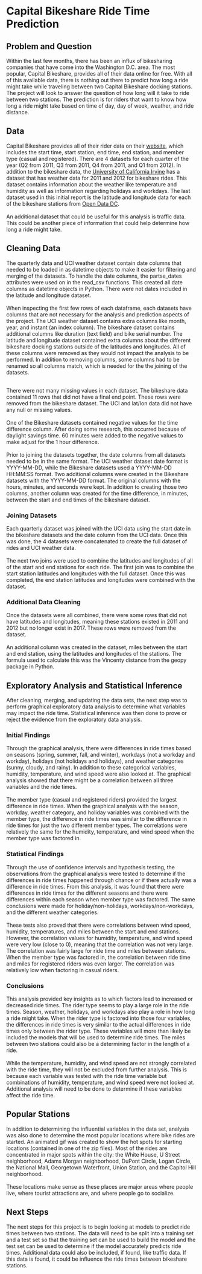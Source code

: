 # Capital Bikeshare Ride Time Prediction
## Problem and Question
Within the last few months, there has been an influx of bikesharing companies that have come into the Washington D.C. area. The most popular, Capital Bikeshare, provides all of their data online for free. With all of this available data, there is nothing out there to predict how long a ride might take while traveling between two Capital Bikeshare docking stations. The project will look to answer the question of how long will it take to ride between two stations. The prediction is for riders that want to know how long a ride might take based on time of day, day of week, weather, and ride distance.

## Data
Capital Bikeshare provides all of their rider data on their [website](https://www.capitalbikeshare.com/system-data), which includes the start time, start station, end time, end station, and member type (casual and registered). There are 4 datasets for each quarter of the year (Q2 from 2011, Q3 from 2011, Q4 from 2011, and Q1 from 2012). In addition to the bikeshare data, the [University of California Irvine](http://archive.ics.uci.edu/ml/datasets/Bike+Sharing+Dataset) has a dataset that has weather data for 2011 and 2012 for bikeshare rides. This dataset contains information about the weather like temperature and humidity as well as information regarding holidays and workdays. The last dataset used in this initial report is the latitude and longitude data for each of the bikeshare stations from [Open Data DC](http://opendata.dc.gov/datasets/capital-bike-share-locations).
<br>
<br>
An additional dataset that could be useful for this analysis is traffic data. This could be another piece of information that could help determine how long a ride might take.

## Cleaning Data
The quarterly data and UCI weather dataset contain date columns that needed to be loaded in as datetime objects to make it easier for filtering and merging of the datasets. To handle the date columns, the partse_dates attributes were used on in the read_csv functions. This created all date columns as datetime objects in Python. There were not dates included in the latitude and longitude dataset.
<br>
<br>
When inspecting the first few rows of each dataframe, each datasets have columns that are not necessary for the analysis and prediction aspects of the project. The UCI weather dataset contains extra columns like month, year, and instant (an index column). The bikeshare dataset contains additional columns like duration (text field) and bike serial number. The latitude and longitude dataset contained extra columns about the different bikeshare docking stations outside of the latitudes and longitudes. All of these columns were removed as they would not impact the analysis to be performed. In addition to removing columns, some columns had to be renamed so all columns match, which is needed for the the joining of the datasets. 
<br>
<br>

There were not many missing values in each dataset. The bikeshare data contained 11 rows that did not have a final end point. These rows were removed from the bikeshare dataset. The UCI and lat/lon data did not have any null or missing values. 
<br>
<br>
One of the Bikeshare datasets contained negative values for the time difference column. After doing some research, this occurred because of daylight savings time. 60 minutes were added to the negative values to make adjust for the 1 hour difference. 
<br>
<br>
Prior to joining the datasets together, the date columns from all datasets needed to be in the same format. The UCI weather dataset date format is YYYY-MM-DD, while the Bikeshare datasets used a YYYY-MM-DD HH:MM:SS format. Two additional columns were created in the Bikeshare datasets with the YYYY-MM-DD format. The original columns with the hours, minutes, and seconds were kept. In addition to creating those two columns, another column was created for the time difference, in minutes, between the start and end times of the bikeshare dataset.

### Joining Datasets
Each quarterly dataset was joined with the UCI data using the start date in the bikeshare datasets and the date column from the UCI data. Once this was done, the 4 datasets were concatenated to create the full dataset of rides and UCI weather data. 
<br>
<br>
The next two joins were used to combine the latitudes and longitudes of all of the start and end stations for each ride. The first join was to combine the start station latitudes and longitudes with the full dataset. Once this was completed, the end station latitudes and longitudes were combined with the dataset. 

### Additional Data Cleaning
Once the datasets were all combined, there were some rows that did not have latitudes and longitudes, meaning these stations existed in 2011 and 2012 but no longer exist in 2017. These rows were removed from the dataset.
<br>
<br>
An additional column was created in the dataset, miles between the start and end station, using the latitudes and longitudes of the stations. The formula used to calculate this was the Vincenty distance from the geopy package in Python.

## Exploratory Analysis and Statistical Inference
After cleaning, merging, and updating the data sets, the next step was to perform graphical exploratory data analysis to determine what variables may impact the ride time. Statistical inference was then done to prove or reject the evidence from the exploratory data analysis.
### Initial Findings
Through the graphical analysis, there were differences in ride times based on seasons (spring, summer, fall, and winter), workdays (not a workday and workday), holidays (not holidays and holidays), and weather categories (sunny, cloudy, and rainy). In addition to these categorical variables, humidity, temperature, and wind speed were also looked at. The graphical analysis showed that there might be a correlation between all three variables and the ride times. 
<br>
<br>
The member type (casual and registered riders) provided the largest difference in ride times. When the graphical analysis with the season, workday, weather category, and holiday variables was combined with the member type, the difference in ride times was similar to the difference in ride times for just the two different member types. The correlations were relatively the same for the humidity, temperature, and wind speed when the member type was factored in.

### Statistical Findings
Through the use of confidence intervals and hypothesis testing, the observations from the graphical analysis were tested to determine if the differences in ride times happened through chance or if there actually was a difference in ride times. From this analysis, it was found that there were differences in ride times for the different seasons and there were differences within each season when member type was factored. The same conclusions were made for holiday/non-holidays, workdays/non-workdays, and the different weather categories. 
<br>
<br>
These tests also proved that there were correlations between wind speed, humidity, temperatures, and miles between the start and end stations. However, the correlation values for humidity, temperature, and wind speed were very low (close to 0), meaning that the correlation was not very large. The correlation was fairly large for ride time and miles between stations. When the member type was factored in, the correlation between ride time and miles for registered riders was even larger. The correlation was relatively low when factoring in casual riders.

### Conclusions
This analysis provided key insights as to which factors lead to increased or decreased ride times. The rider type seems to play a large role in the ride times. Season, weather, holidays, and workdays also play a role in how long a ride might take. When the rider type is factored into those four variables, the differences in ride times is very similar to the actual differences in ride times only between the rider type. These variables will more than likely be included the models that will be used to determine ride times. The miles between two stations could also be a determining factor in the length of a ride. 
<br>
<br>
While the temperature, humidity, and wind speed are not strongly correlated with the ride time, they will not be excluded from further analysis. This is because each variable was tested with the ride time variable but combinations of humidity, temperature, and wind speed were not looked at. Additional analysis will need to be done to determine if these variables affect the ride time.

## Popular Stations
In addition to determining the influential variables in the data set, analysis was also done to determine the most popular locations where bike rides are started. An animated gif was created to show the hot spots for starting locations (contained in one of the zip files). Most of the rides are concentrated in major spots within the city: the White House, U Street neighborhood, Adams Morgan neighborhood, DuPont Circle, Logan Circle, the National Mall, Georgetown Waterfront, Union Station, and the Capitol Hill neighborhood.
<br>
<br>
These locations make sense as these places are major areas where people live, where tourist attractions are, and where people go to socialize.

## Next Steps
The next steps for this project is to begin looking at models to predict ride times between two stations. The data will need to be split into a training set and a test set so that the training set can be used to build the model and the test set can be used to determine if the model accurately predicts ride times. Additional data could also be included, if found, like traffic data. If this data is found, it could be influence the ride times between bikeshare stations.
